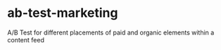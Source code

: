 # ab-test-marketing
A/B Test for different placements of paid and organic elements within a content feed

